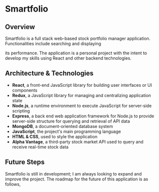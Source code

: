 
# Smartfolio

## Overview

Smartfolio is a full stack web-based stock portfolio manager application. Functionalities include searching and displaying 

its performance. The application is a personal project with the intent to develop my skills using React and other backend technologies. 



## Architecture & Technologies

- **React**, a front-end JavaScript library for building user interfaces or UI components
- **Redux**, a JavaScript library for managing and centralizing application state
- **Node.js**, a runtime environment to execute JavaScript for server-side scripting
- **Express**, a back end web application framework for Node.js to provide server-side structure for querying and retrieval of API data
- **MongoDB**, a document-oriented database system
- **JavaScript**, the project's main programming language
- **HTML & CSS**,  used to style the application
- **Alpha Vantage**,  a third-party stock market API used to query and receive real-time stock data

## Future Steps

Smartfolio is still in development; I am always looking to expand and improve the project. The roadmap for the future of 
this application is as follows,

